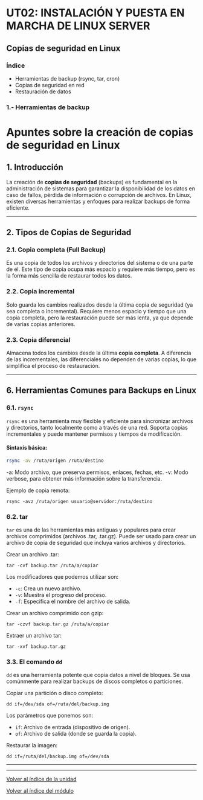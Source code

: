 # UT02: INSTALACIÓN Y PUESTA EN MARCHA DE LINUX SERVER

## Copias de seguridad en Linux

### Índice

- Herramientas de backup (rsync, tar, cron)
- Copias de seguridad en red
- Restauración de datos


### 1.- Herramientas de backup



# Apuntes sobre la creación de copias de seguridad en Linux

## 1. Introducción

La creación de **copias de seguridad** (backups) es fundamental en la administración de sistemas para garantizar la disponibilidad de los datos en caso de fallos, pérdida de información o corrupción de archivos. En Linux, existen diversas herramientas y enfoques para realizar backups de forma eficiente.

---

## 2. Tipos de Copias de Seguridad

### 2.1. Copia completa (Full Backup)
Es una copia de todos los archivos y directorios del sistema o de una parte de él. Este tipo de copia ocupa más espacio y requiere más tiempo, pero es la forma más sencilla de restaurar todos los datos.

### 2.2. Copia incremental
Solo guarda los cambios realizados desde la última copia de seguridad (ya sea completa o incremental). Requiere menos espacio y tiempo que una copia completa, pero la restauración puede ser más lenta, ya que depende de varias copias anteriores.

### 2.3. Copia diferencial
Almacena todos los cambios desde la última **copia completa**. A diferencia de las incrementales, las diferenciales no dependen de varias copias, lo que simplifica el proceso de restauración.

---

## 6. Herramientas Comunes para Backups en Linux

### 6.1. `rsync`
`rsync` es una herramienta muy flexible y eficiente para sincronizar archivos y directorios, tanto localmente como a través de una red. Soporta copias incrementales y puede mantener permisos y tiempos de modificación.

#### Sintaxis básica:
```bash
rsync -av /ruta/origen /ruta/destino
```

-a: Modo archivo, que preserva permisos, enlaces, fechas, etc.
-v: Modo verbose, para obtener más información sobre la transferencia.

Ejemplo de copia remota:

```
rsync -avz /ruta/origen usuario@servidor:/ruta/destino
```

### 6.2. tar

`tar` es una de las herramientas más antiguas y populares para crear archivos comprimidos (archivos .tar, .tar.gz). Puede ser usado para crear un archivo de copia de seguridad que incluya varios archivos y directorios.

Crear un archivo .tar:

```
tar -cvf backup.tar /ruta/a/copiar
```

Los modificadores que podemos utilizar son:

- `-c`: Crea un nuevo archivo.
- `-v`: Muestra el progreso del proceso.
- `-f`: Especifica el nombre del archivo de salida.

Crear un archivo comprimido con gzip:

```
tar -czvf backup.tar.gz /ruta/a/copiar
```

Extraer un archivo tar:

```
tar -xvf backup.tar.gz
```

### 3.3. El comando `dd`

`dd` es una herramienta potente que copia datos a nivel de bloques. Se usa comúnmente para realizar backups de discos completos o particiones.

Copiar una partición o disco completo:

```
dd if=/dev/sda of=/ruta/del/backup.img
```

Los parámetros que ponemos son:

- `if`: Archivo de entrada (dispositivo de origen).
- `of`: Archivo de salida (donde se guarda la copia).

Restaurar la imagen:

```
dd if=/ruta/del/backup.img of=/dev/sda
```


---
---

[Volver al índice de la unidad](index.md)

[Volver al índice del módulo](../../index.md)